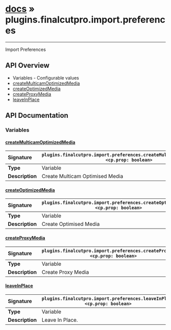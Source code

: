 # [docs](index.md) » plugins.finalcutpro.import.preferences
---

Import Preferences

## API Overview
* Variables - Configurable values
 * [createMulticamOptimizedMedia](#createmulticamoptimizedmedia)
 * [createOptimizedMedia](#createoptimizedmedia)
 * [createProxyMedia](#createproxymedia)
 * [leaveInPlace](#leaveinplace)

## API Documentation

### Variables

#### [createMulticamOptimizedMedia](#createmulticamoptimizedmedia)
| <span style="float: left;">**Signature**</span> | <span style="float: left;">`plugins.finalcutpro.import.preferences.createMulticamOptimizedMedia <cp.prop: boolean>` </span>                                                          |
| -----------------------------------------------------|---------------------------------------------------------------------------------------------------------|
| **Type**                                             | Variable                                                                                         |
| **Description**                                      | Create Multicam Optimised Media                                                                                         |

#### [createOptimizedMedia](#createoptimizedmedia)
| <span style="float: left;">**Signature**</span> | <span style="float: left;">`plugins.finalcutpro.import.preferences.createOptimizedMedia <cp.prop: boolean>` </span>                                                          |
| -----------------------------------------------------|---------------------------------------------------------------------------------------------------------|
| **Type**                                             | Variable                                                                                         |
| **Description**                                      | Create Optimised Media                                                                                         |

#### [createProxyMedia](#createproxymedia)
| <span style="float: left;">**Signature**</span> | <span style="float: left;">`plugins.finalcutpro.import.preferences.createProxyMedia <cp.prop: boolean>` </span>                                                          |
| -----------------------------------------------------|---------------------------------------------------------------------------------------------------------|
| **Type**                                             | Variable                                                                                         |
| **Description**                                      | Create Proxy Media                                                                                         |

#### [leaveInPlace](#leaveinplace)
| <span style="float: left;">**Signature**</span> | <span style="float: left;">`plugins.finalcutpro.import.preferences.leaveInPlace <cp.prop: boolean>` </span>                                                          |
| -----------------------------------------------------|---------------------------------------------------------------------------------------------------------|
| **Type**                                             | Variable                                                                                         |
| **Description**                                      | Leave In Place.                                                                                         |

